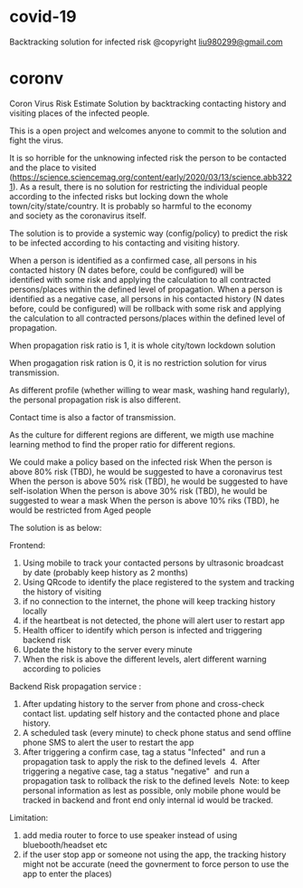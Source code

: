 # covid-19
Backtracking solution for infected risk
@copyright liu980299@gmail.com

# coronv
Coron Virus Risk Estimate Solution by backtracking contacting history and visiting places of the infected people.


This is a open project and welcomes anyone to commit to the solution and fight the virus. 

It is so horrible for the unknowing infected risk the person to be contacted and the place to visited (https://science.sciencemag.org/content/early/2020/03/13/science.abb3221).
As a result, there is no solution for restricting the individual people according to the infected risks but locking down the whole town/city/state/country. 
It is probably so harmful to the economy and society as the coronavirus itself. 


The solution is to provide a systemic way (config/policy) to predict the risk to be infected according to his contacting and visiting history. 

When a person is identified as a confirmed case, all persons in his contacted history (N dates before, could be configured) will be identified with some risk and applying the calculation to all contracted persons/places within the defined level of propagation.
When a person is identified as a negative case, all persons in his contacted history (N dates before, could be configured) will be rollback with some risk and applying the calculation to all contracted persons/places within the defined level of propagation.  

When propagation risk ratio is 1, it is whole city/town lockdown solution 

When progagation risk ration is 0, it is no restriction solution for virus transmission.

As different profile (whether willing to wear mask, washing hand regularly), the personal propagation risk is also different.

Contact time is also a factor of transmission.

As the culture for different regions are different, we migth use machine learning method to find the proper ratio for different regions.

We could make a policy based on the infected risk 
When the person is above 80% risk (TBD), he would be suggested to have a coronavirus test
When the person is above 50% risk (TBD), he would be suggested to have self-isolation
When the person is above 30% risk (TBD), he would be suggested to wear a mask
When the person is above 10% riks (TBD), he would be restricted from Aged people  

The solution is as below:

Frontend:
1. Using mobile to track your contacted persons by ultrasonic broadcast by date (probably keep history as 2 months) 
2. Using QRcode to identify the place registered to the system and tracking the history of visiting
3. if no connection to the internet, the phone will keep tracking history locally
4. if the heartbeat is not detected, the phone will alert user to restart app
5. Health officer to identify which person is infected and triggering backend risk 
6. Update the history to the server every minute
7. When the risk is above the different levels, alert different warning according to policies

Backend Risk propagation service :
1. After updating history to the server from phone and cross-check contact list. updating self history and the contacted phone and place history.
2. A scheduled task (every minute) to check phone status and send offline phone SMS to alert the user to restart the app
3. After triggering a confirm case, tag a status "Infected"  and run a propagation task to apply the risk to the defined levels 
4.  After triggering a negative case, tag a status "negative"  and run a propagation task to rollback the risk to the defined levels 
Note: to keep personal information as lest as possible, only mobile phone would be tracked in backend and front end only internal id would be tracked. 

Limitation:
1. add media router to force to use speaker instead of using bluebooth/headset etc
2. if the user stop app or someone not using the app, the tracking history might not be accurate (need the govnerment to force person to use the app to enter the places)
